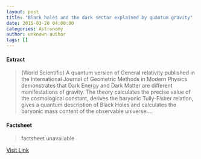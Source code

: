 ```yaml
---
layout: post
title: "Black holes and the dark sector explained by quantum gravity"
date: 2015-03-20 04:00:00
categories: Astronomy
author: unknown author
tags: []
---
```



#### Extract
>(World Scientific) A quantum version of General relativity published in the International Journal of Geometric Methods in Modern Physics demonstrates that Dark Energy and Dark Matter are different manifestations of gravity. The theory calculates the precise value of the cosmological constant, derives the baryonic Tully-Fisher relation, gives a quantum description of Black Holes and calculates the baryonic mass content of the observable universe....

#### Factsheet
>factsheet unavailable

[Visit Link](http://www.eurekalert.org/pub_releases/2015-03/ws-bha032015.php)


